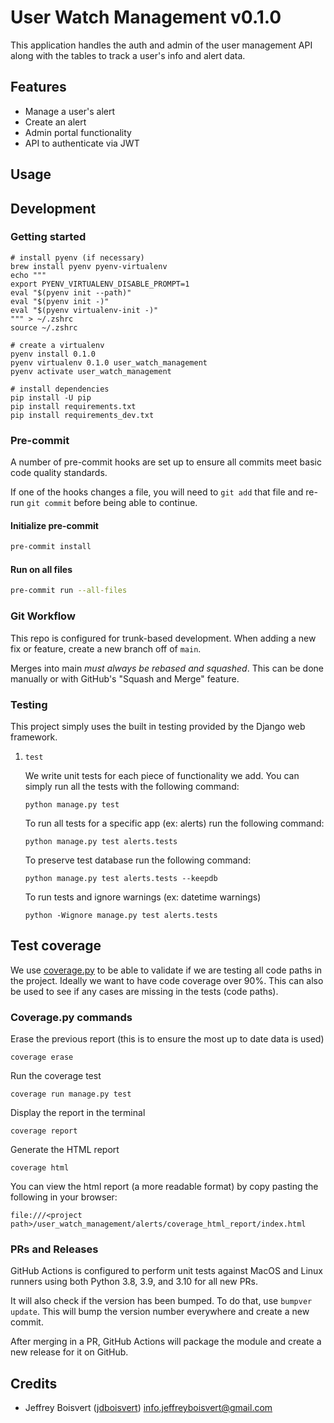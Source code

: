 # User Watch Management v0.1.0
This application handles the auth and admin of the user management API along with the tables to track a user's info and alert data.

## Features

- Manage a user's alert
- Create an alert
- Admin portal functionality
- API to authenticate via JWT

## Usage

## Development

### Getting started

```shell
# install pyenv (if necessary)
brew install pyenv pyenv-virtualenv
echo """
export PYENV_VIRTUALENV_DISABLE_PROMPT=1
eval "$(pyenv init --path)"
eval "$(pyenv init -)"
eval "$(pyenv virtualenv-init -)"
""" > ~/.zshrc
source ~/.zshrc

# create a virtualenv
pyenv install 0.1.0
pyenv virtualenv 0.1.0 user_watch_management
pyenv activate user_watch_management

# install dependencies
pip install -U pip
pip install requirements.txt
pip install requirements_dev.txt
```

### Pre-commit

A number of pre-commit hooks are set up to ensure all commits meet basic code quality standards.

If one of the hooks changes a file, you will need to `git add` that file and re-run `git commit` before being able to continue.

#### Initialize pre-commit
```bash
pre-commit install
```

#### Run on all files
```bash
pre-commit run --all-files
```


### Git Workflow

This repo is configured for trunk-based development. When adding a new fix or feature, create a new branch off of `main`.

Merges into main _must always be rebased and squashed_. This can be done manually or with GitHub's "Squash and Merge" feature.

### Testing

This project simply uses the built in testing provided by the Django web framework.

1. `test`

    We write unit tests for each piece of functionality we add. You can simply run all the tests with the following command:

    ```
    python manage.py test
    ```

    To run all tests for a specific app (ex: alerts) run the following command:

    ```
    python manage.py test alerts.tests
    ```

    To preserve test database run the following command:

    ```
    python manage.py test alerts.tests --keepdb
    ```

    To run tests and ignore warnings (ex: datetime warnings)

    ```
    python -Wignore manage.py test alerts.tests
    ```

## Test coverage

We use [coverage.py](https://github.com/nedbat/coveragepy) to be able to validate if we are testing all code paths in the project. Ideally we want to have code coverage over 90%. This can also be used to see if any cases are missing in the tests (code paths).

### Coverage.py commands

Erase the previous report (this is to ensure the most up to date data is used)

```
coverage erase
```

Run the coverage test

```
coverage run manage.py test
```

Display the report in the terminal

```
coverage report
```

Generate the HTML report

```
coverage html
```

You can view the html report (a more readable format) by copy pasting the following in your browser:

```
file:///<project path>/user_watch_management/alerts/coverage_html_report/index.html
```

### PRs and Releases

GitHub Actions is configured to perform unit tests against MacOS and Linux runners using both Python 3.8, 3.9, and 3.10 for all new PRs.

It will also check if the version has been bumped. To do that, use `bumpver update`. This will bump the version number everywhere and create a new commit.

After merging in a PR, GitHub Actions will package the module and create a new release for it on GitHub.

## Credits

- Jeffrey Boisvert ([jdboisvert](https://github.com/jdboisvert)) [info.jeffreyboisvert@gmail.com](mailto:info.jeffreyboisvert@gmail.com)
